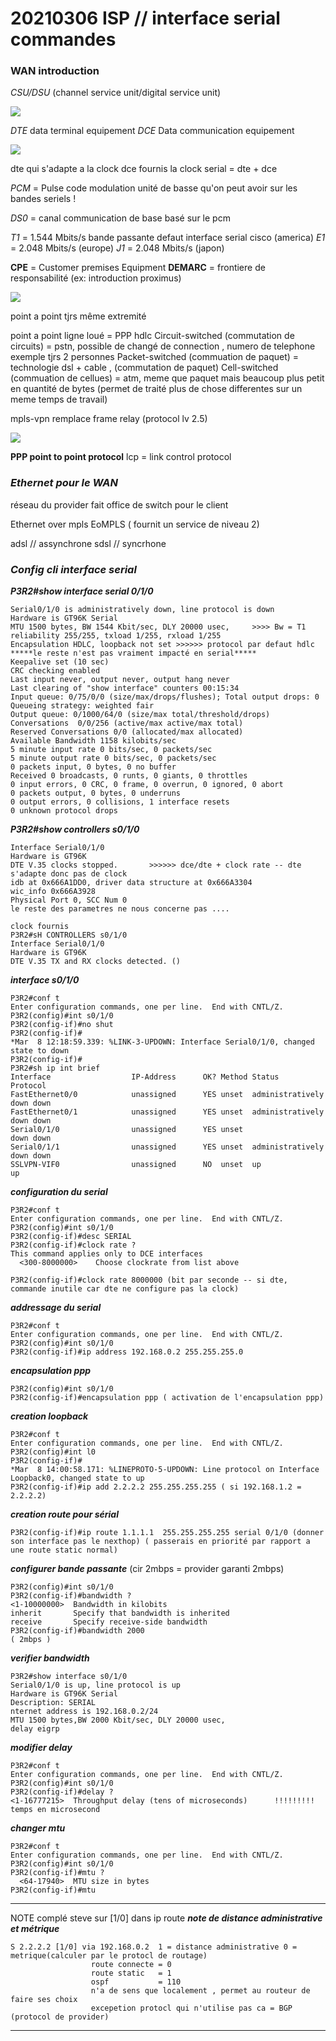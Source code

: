 # 20210306 ISP // interface serial commandes

### **WAN introduction**

*CSU/DSU* (channel service unit/digital service unit)

![](./assets/img/Clipboard_2021-03-08-09-24-25.png)

*DTE* data terminal equipement 
*DCE* Data communication equipement

![](./assets/img/Clipboard_2021-03-08-09-25-23.png)

dte qui s'adapte a la clock dce fournis la clock
serial = dte + dce

*PCM* = Pulse code modulation
unité de basse qu'on peut avoir sur les bandes seriels !

*DS0* = canal communication de base basé sur le pcm

*T1* = 1.544 Mbits/s bande passante defaut interface serial cisco (america)
*E1* = 2.048 Mbits/s  (europe)
*J1* = 2.048 Mbits/s  (japon)

**CPE** = Customer premises Equipment
**DEMARC** = frontiere de responsabilité (ex: introduction proximus)

![](./assets/img/Clipboard_2021-03-08-09-41-03.png)

point a point tjrs même extremité 

point a point ligne loué                   = PPP hdlc
Circuit-switched (commutation de circuits) = pstn, possible de changé de connection , numero de telephone exemple tjrs 2 personnes
Packet-switched (commuation de paquet)     = technologie dsl + cable , (commutation de paquet)
Cell-switched (commuation de cellues)      = atm, meme que paquet mais beaucoup plus petit en quantité de bytes (permet de traité plus de chose                                                        differentes sur un meme temps de travail)

mpls-vpn remplace frame relay (protocol lv 2.5)

![](./assets/img/Clipboard_2021-03-08-10-07-55.png)

**PPP point to point protocol**
lcp = link control protocol 

### ***Ethernet pour le WAN***
réseau du provider fait office de switch pour le client

Ethernet over mpls EoMPLS ( fournit un service de niveau 2)

adsl // assynchrone
sdsl // syncrhone


### ***Config cli interface serial***

***P3R2#show interface serial 0/1/0***

    Serial0/1/0 is administratively down, line protocol is down
    Hardware is GT96K Serial
    MTU 1500 bytes, BW 1544 Kbit/sec, DLY 20000 usec,     >>>> Bw = T1
    reliability 255/255, txload 1/255, rxload 1/255
    Encapsulation HDLC, loopback not set >>>>>> protocol par defaut hdlc
    *****le reste n'est pas vraiment impacté en serial***** 
    Keepalive set (10 sec)
    CRC checking enabled
    Last input never, output never, output hang never
    Last clearing of "show interface" counters 00:15:34
    Input queue: 0/75/0/0 (size/max/drops/flushes); Total output drops: 0
    Queueing strategy: weighted fair
    Output queue: 0/1000/64/0 (size/max total/threshold/drops)
    Conversations  0/0/256 (active/max active/max total)
    Reserved Conversations 0/0 (allocated/max allocated)
    Available Bandwidth 1158 kilobits/sec
    5 minute input rate 0 bits/sec, 0 packets/sec
    5 minute output rate 0 bits/sec, 0 packets/sec
    0 packets input, 0 bytes, 0 no buffer
    Received 0 broadcasts, 0 runts, 0 giants, 0 throttles
    0 input errors, 0 CRC, 0 frame, 0 overrun, 0 ignored, 0 abort
    0 packets output, 0 bytes, 0 underruns
    0 output errors, 0 collisions, 1 interface resets
    0 unknown protocol drops

***P3R2#show controllers s0/1/0***

    Interface Serial0/1/0
    Hardware is GT96K
    DTE V.35 clocks stopped.       >>>>>> dce/dte + clock rate -- dte s'adapte donc pas de clock
    idb at 0x666A1DD0, driver data structure at 0x666A3304
    wic_info 0x666A3928
    Physical Port 0, SCC Num 0
    le reste des parametres ne nous concerne pas ....

    clock fournis
    P3R2#sH CONTROLLERS s0/1/0
    Interface Serial0/1/0
    Hardware is GT96K
    DTE V.35 TX and RX clocks detected. ()




***interface s0/1/0***

    P3R2#conf t
    Enter configuration commands, one per line.  End with CNTL/Z.
    P3R2(config)#int s0/1/0
    P3R2(config-if)#no shut
    P3R2(config-if)#
    *Mar  8 12:18:59.339: %LINK-3-UPDOWN: Interface Serial0/1/0, changed state to down
    P3R2(config-if)#
    P3R2#sh ip int brief
    Interface                  IP-Address      OK? Method Status                Protocol
    FastEthernet0/0            unassigned      YES unset  administratively down down
    FastEthernet0/1            unassigned      YES unset  administratively down down
    Serial0/1/0                unassigned      YES unset                   down down
    Serial0/1/1                unassigned      YES unset  administratively down down
    SSLVPN-VIF0                unassigned      NO  unset  up                    up


***configuration du serial***

    P3R2#conf t
    Enter configuration commands, one per line.  End with CNTL/Z.
    P3R2(config)#int s0/1/0
    P3R2(config-if)#desc SERIAL
    P3R2(config-if)#clock rate ?
    This command applies only to DCE interfaces
      <300-8000000>    Choose clockrate from list above

    P3R2(config-if)#clock rate 8000000 (bit par seconde -- si dte, commande inutile car dte ne configure pas la clock)

***addressage du serial***

    P3R2#conf t
    Enter configuration commands, one per line.  End with CNTL/Z.
    P3R2(config)#int s0/1/0
    P3R2(config-if)#ip address 192.168.0.2 255.255.255.0

***encapsulation ppp***

    P3R2(config)#int s0/1/0
    P3R2(config-if)#encapsulation ppp ( activation de l'encapsulation ppp)

***creation loopback***

    P3R2#conf t
    Enter configuration commands, one per line.  End with CNTL/Z.
    P3R2(config)#int l0
    P3R2(config-if)#
    *Mar  8 14:00:58.171: %LINEPROTO-5-UPDOWN: Line protocol on Interface Loopback0, changed state to up
    P3R2(config-if)#ip add 2.2.2.2 255.255.255.255 ( si 192.168.1.2 = 2.2.2.2)
    
***creation route pour sérial***

    P3R2(config-if)#ip route 1.1.1.1  255.255.255.255 serial 0/1/0 (donner son interface pas le nexthop) ( passerais en priorité par rapport a une route static normal)

***configurer bande passante*** (cir 2mbps = provider garanti 2mbps)

    P3R2(config)#int s0/1/0
    P3R2(config-if)#bandwidth ?
    <1-10000000>  Bandwidth in kilobits
    inherit       Specify that bandwidth is inherited
    receive       Specify receive-side bandwidth
    P3R2(config-if)#bandwidth 2000                                            ( 2mbps )

***verifier bandwidth***

    P3R2#show interface s0/1/0
    Serial0/1/0 is up, line protocol is up
    Hardware is GT96K Serial
    Description: SERIAL
    nternet address is 192.168.0.2/24
    MTU 1500 bytes,BW 2000 Kbit/sec, DLY 20000 usec,                    delay eigrp

***modifier delay***

    P3R2#conf t
    Enter configuration commands, one per line.  End with CNTL/Z.
    P3R2(config)#int s0/1/0
    P3R2(config-if)#delay ?
    <1-16777215>  Throughput delay (tens of microseconds)      !!!!!!!!! temps en microsecond

***changer mtu***

    P3R2#conf t
    Enter configuration commands, one per line.  End with CNTL/Z.
    P3R2(config)#int s0/1/0
    P3R2(config-if)#mtu ?
      <64-17940>  MTU size in bytes
    P3R2(config-if)#mtu




***********************************************************************************************************************************
NOTE complé steve sur [1/0] dans ip route 
***note de distance administrative et métrique***

    S 2.2.2.2 [1/0] via 192.168.0.2  1 = distance administrative 0 = metrique(calculer par le protocl de routage)
                      route connecte = 0 
                      route static   = 1
                      ospf           = 110
                      n'a de sens que localement , permet au routeur de faire ses choix
                      excepetion protocl qui n'utilise pas ca = BGP (protocol de provider)
                                          
***********************************************************************************************************************************







